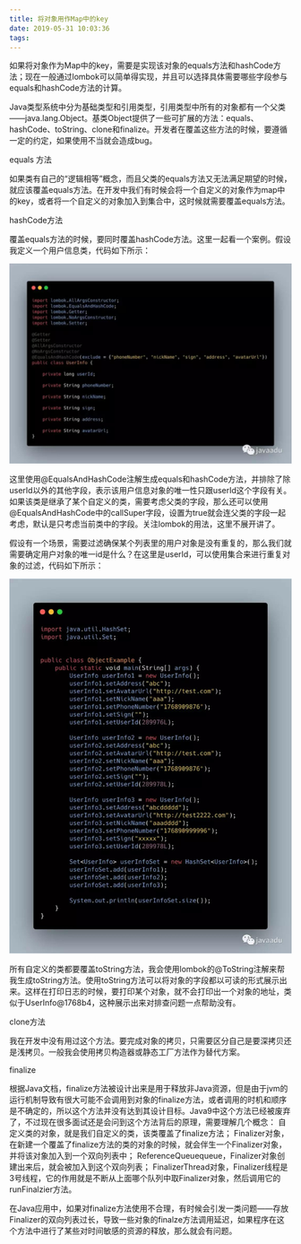 ```yaml
---
title: 将对象用作Map中的key
date: 2019-05-31 10:03:36
tags:
---
```

如果将对象作为Map中的key，需要是实现该对象的equals方法和hashCode方法；现在一般通过lombok可以简单得实现，并且可以选择具体需要哪些字段参与equals和hashCode方法的计算。

Java类型系统中分为基础类型和引用类型，引用类型中所有的对象都有一个父类——java.lang.Object。基类Object提供了一些可扩展的方法：equals、hashCode、toString、clone和finalize。开发者在覆盖这些方法的时候，要遵循一定的约定，如果使用不当就会造成bug。

equals 方法
 
如果类有自己的“逻辑相等”概念，而且父类的equals方法又无法满足期望的时候，就应该覆盖equals方法。在开发中我们有时候会将一个自定义的对象作为map中的key，或者将一个自定义的对象加入到集合中，这时候就需要覆盖equals方法。

hashCode方法

覆盖equals方法的时候，要同时覆盖hashCode方法。这里一起看一个案例。假设我定义一个用户信息类，代码如下所示：

![hashCode方法](将对象用作Map中的key\hashCode方法.jpg)

这里使用@EqualsAndHashCode注解生成equals和hashCode方法，并排除了除userId以外的其他字段，表示该用户信息对象的唯一性只跟userId这个字段有关。如果该类是继承了某个自定义的类，需要考虑父类的字段，那么还可以使用@EqualsAndHashCode中的callSuper字段，设置为true就会连父类的字段一起考虑，默认是只考虑当前类中的字段。关注lombok的用法，这里不展开讲了。

假设有一个场景，需要过滤确保某个列表里的用户对象是没有重复的，那么我们就需要确定用户对象的唯一id是什么？在这里是userId，可以使用集合来进行重复对象的过滤，代码如下所示：

![hashCode方法](将对象用作Map中的key\重复集合.jpg)

所有自定义的类都要覆盖toString方法，我会使用lombok的@ToString注解来帮我生成toString方法。使用toString方法可以将对象的字段都以可读的形式展示出来。这样在打印日志的时候，要打印某个对象，就不会打印出一个对象的地址，类似于UserInfo@1768b4，这种展示出来对排查问题一点帮助没有。

clone方法

我在开发中没有用过这个方法。要完成对象的拷贝，只需要区分自己是要深拷贝还是浅拷贝。一般我会使用拷贝构造器或静态工厂方法作为替代方案。

finalize

根据Java文档，finalize方法被设计出来是用于释放非Java资源，但是由于jvm的运行机制导致有很大可能不会调用到对象的finalize方法，或者调用的时机和顺序是不确定的，所以这个方法并没有达到其设计目标。Java9中这个方法已经被废弃了，不过现在很多面试还是会问到这个方法背后的原理，需要理解几个概念：
自定义类的对象，就是我们自定义的类，该类覆盖了finalize方法；
Finalizer对象，在新建一个覆盖了finalize方法的类的对象的时候，就会伴生一个Finalizer对象，并将该对象加入到一个双向列表中；
ReferenceQueuequeue，Finalizer对象创建出来后，就会被加入到这个双向列表；
FinalizerThread对象，Finalizer线程是3号线程，它的作用就是不断从上面哪个队列中取Finalizer对象，然后调用它的runFinalzier方法。

在Java应用中，如果对finalize方法使用不合理，有时候会引发一类问题——存放Finalizer的双向列表过长，导致一些对象的finalze方法调用延迟，如果程序在这个方法中进行了某些对时间敏感的资源的释放，那么就会有问题。

















